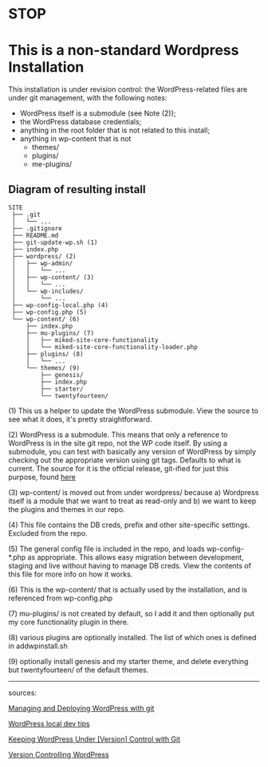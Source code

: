# STOP
# This is a non-standard Wordpress Installation
This installation is under revision control: the WordPress-related files are under git management, with the following notes: 
- WordPress itself is a submodule (see Note (2));
- the WordPress database credentials;
- anything in the root folder that is not related to this install;
- anything in wp-content that is not 
  - themes/ 
  - plugins/ 
  - me-plugins/

## Diagram of resulting install
    SITE
     ├── .git
     │   └── ...
     ├── .gitignore
     ├── README.md
     ├── git-update-wp.sh (1)
     ├── index.php
     ├── wordpress/ (2)
     │   ├── wp-admin/
     │   │   └── ...
     │   ├── wp-content/ (3)
     │   │   └── ...
     │   └── wp-includes/
     │       └── ...
     ├── wp-config-local.php (4)
     ├── wp-config.php (5)
     └── wp-content/ (6)
         ├── index.php
         ├── mu-plugins/ (7)
         │   ├── miked-site-core-functionality
         │   └── miked-site-core-functionality-loader.php
         ├── plugins/ (8)
         │   └── ...
         └── themes/ (9)
             ├── genesis/
             ├── index.php
             ├── starter/
             └── twentyfourteen/
             

(1) This us a helper to update the WordPress submodule. View the source to see what it does, it's pretty straightforward.

(2) WordPress is a submodule. This means that only a reference to WordPress is in the site git repo, not the WP code itself. By using a submodule, you can test with basically any version of WordPress by simply checking out the appropriate version using git tags. Defaults to what is current. The source for it is the official release, git-ified for just this purpose, found [here](https://github.com/WordPress/WordPress)

(3) wp-content/ is moved out from under wordpress/ because a) Wordpress itself is a module that we want to treat as read-only and b) we want to keep the plugins and themes in our repo.

(4) This file contains the DB creds, prefix and other site-specific settings. Excluded from the repo.

(5) The general config file is included in the repo, and loads wp-config-*.php as appropriate.  This allows easy migration between development, staging and live without having to manage DB creds. View the contents of this file for more info on how it works.

(6) This is the wp-content/ that is actually used by the installation, and is referenced from wp-config.php

(7) mu-plugins/ is not created by default, so I add it and then optionally put my core functionality plugin in there.

(8) various plugins are optionally installed. The list of which ones is defined in addwpinstall.sh

(9) optionally install genesis and my starter theme, and delete everything but twentyfourteen/ of the default themes.


---
sources:

[Managing and Deploying WordPress with git](http://blog.g-design.net/post/60019471157/managing-and-deploying-wordpress-with-git)

[WordPress local dev tips](http://markjaquith.wordpress.com/2011/06/24/wordpress-local-dev-tips/)

[Keeping WordPress Under [Version] Control with Git](http://stevegrunwell.com/blog/keeping-wordpress-under-version-control-with-git/)

[Version Controlling WordPress](http://roybarber.com/version-controlling-wordpress/)
